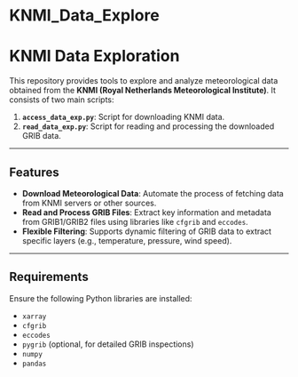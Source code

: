 # KNMI_Data_Explore

# KNMI Data Exploration

This repository provides tools to explore and analyze meteorological data obtained from the **KNMI (Royal Netherlands Meteorological Institute)**. It consists of two main scripts:

1. **`access_data_exp.py`**: Script for downloading KNMI data.
2. **`read_data_exp.py`**: Script for reading and processing the downloaded GRIB data.

---

## Features
- **Download Meteorological Data**: Automate the process of fetching data from KNMI servers or other sources.
- **Read and Process GRIB Files**: Extract key information and metadata from GRIB1/GRIB2 files using libraries like `cfgrib` and `eccodes`.
- **Flexible Filtering**: Supports dynamic filtering of GRIB data to extract specific layers (e.g., temperature, pressure, wind speed).

---

## Requirements

Ensure the following Python libraries are installed:
- `xarray`
- `cfgrib`
- `eccodes`
- `pygrib` (optional, for detailed GRIB inspections)
- `numpy`
- `pandas`

